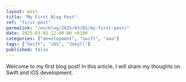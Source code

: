 ```yaml
---
layout: post
title: "My First Blog Post"
ref: "first-post"
permalink: "/en/blog/2025/03/01/my-first-post/"
date: 2025-03-01 12:00:00 +0100
categories: ["development", "swift", "aaa"]
tags: ["Swift", "iOS", "Jekyll"]
published: false
---
```

Welcome to my first blog post! In this article, I will share my thoughts on Swift and iOS development.